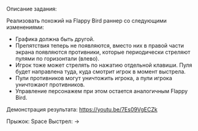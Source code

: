 Описание задания:

Реализовать похожий на Flappy Bird раннер со следующими изменениями:

- Графика должна быть другой.
- Препятствия теперь не появляются, вместо них в правой части экрана появляются противники, которые периодически стреляют пулями по горизонтали (влево).
- Игрок тоже может стрелять по нажатию отдельной клавиши. Пуля будет направлена туда, куда смотрит игрок в момент выстрела.
- Пули противников могут уничтожить игрока, а пули игрока уничтожают противников.
- Управление персонажем при этом остается аналогичным Flappy Bird.


Демонстрация результата:
https://youtu.be/7Es09VgECZk

Прыжок: Space
Выстрел: ->